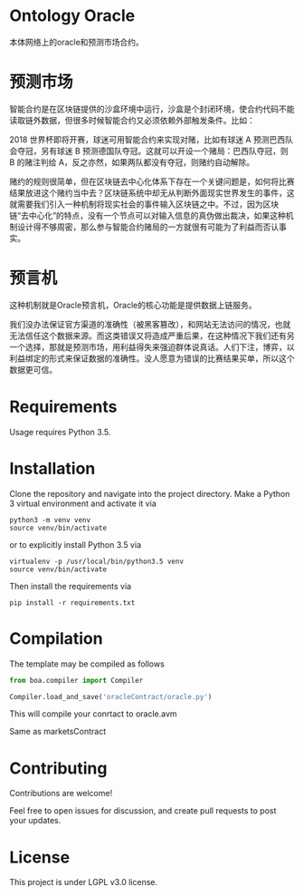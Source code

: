 # Ontology Oracle
本体网络上的oracle和预测市场合约。

# 预测市场
智能合约是在区块链提供的沙盒环境中运行，沙盒是个封闭环境，使合约代码不能读取链外数据，但很多时候智能合约又必须依赖外部触发条件。比如：

2018 世界杯即将开赛，球迷可用智能合约来实现对赌，比如有球迷 A 预测巴西队会夺冠，另有球迷 B 预测德国队夺冠。这就可以开设一个赌局：巴西队夺冠，则 B 的赌注判给 A，反之亦然，如果两队都没有夺冠，则赌约自动解除。

赌约的规则很简单，但在区块链去中心化体系下存在一个关键问题是，如何将比赛结果放进这个赌约当中去？区块链系统中却无从判断外面现实世界发生的事件，这就需要我们引入一种机制将现实社会的事件输入区块链之中。不过，因为区块链“去中心化”的特点，没有一个节点可以对输入信息的真伪做出裁决，如果这种机制设计得不够周密，那么参与智能合约赌局的一方就很有可能为了利益而否认事实。

# 预言机
这种机制就是Oracle预言机，Oracle的核心功能是提供数据上链服务。

我们没办法保证官方渠道的准确性（被黑客篡改），和网站无法访问的情况，也就无法信任这个数据来源。而这类错误又将造成严重后果，在这种情况下我们还有另一个选择，那就是预测市场，用利益得失来强迫群体说真话。人们下注，博弈，以利益绑定的形式来保证数据的准确性。没人愿意为错误的比赛结果买单，所以这个数据更可信。

# Requirements
Usage requires Python 3.5.

# Installation
Clone the repository and navigate into the project directory. Make a Python 3 virtual environment and activate it via

```
python3 -m venv venv
source venv/bin/activate
```

or to explicitly install Python 3.5 via

```
virtualenv -p /usr/local/bin/python3.5 venv
source venv/bin/activate
```
Then install the requirements via

```
pip install -r requirements.txt
```

# Compilation
The template may be compiled as follows

```python
from boa.compiler import Compiler

Compiler.load_and_save('oracleContract/oracle.py')
```
This will compile your conrtact to oracle.avm

Same as marketsContract


# Contributing

Contributions are welcome!

Feel free to open issues for discussion, and create pull requests to post your updates.


# License

This project is under LGPL v3.0 license.
